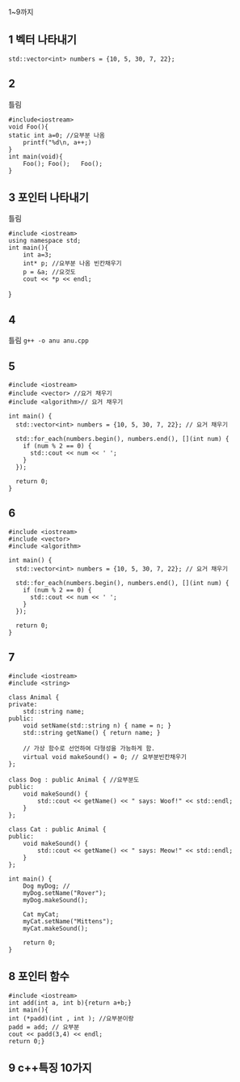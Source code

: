 1~9까지
## 1 벡터 나타내기 
```std::vector<int> numbers = {10, 5, 30, 7, 22};```
## 2 
틀림
```
#include<iostream>
void Foo(){ 
static int a=0; //요부분 나옴
	printf("%d\n, a++;)
}
int main(void){
	Foo(); Foo();	Foo();
}
```
## 3 포인터 나타내기
틀림
```
#include <iostream>
using namespace std;
int main(){
	int a=3;
	int* p; //요부분 나옴 빈칸채우기
	p = &a; //요것도 
	cout << *p << endl;
  ```
}
## 4 
틀림
```g++ -o anu anu.cpp```
## 5
```
#include <iostream>
#include <vector> //요거 채우기
#include <algorithm>// 요거 채우기

int main() {
  std::vector<int> numbers = {10, 5, 30, 7, 22}; // 요거 채우기
  
  std::for_each(numbers.begin(), numbers.end(), [](int num) {
    if (num % 2 == 0) {
      std::cout << num << ' ';
    }
  });

  return 0;
}
```

## 6
```
#include <iostream>
#include <vector>
#include <algorithm>

int main() {
  std::vector<int> numbers = {10, 5, 30, 7, 22}; // 요거 채우기
  
  std::for_each(numbers.begin(), numbers.end(), [](int num) {
    if (num % 2 == 0) {
      std::cout << num << ' ';
    }
  });

  return 0;
}
```

## 7
```
#include <iostream>
#include <string>

class Animal {
private:
    std::string name;
public:
    void setName(std::string n) { name = n; }
    std::string getName() { return name; }

    // 가상 함수로 선언하여 다형성을 가능하게 함.
    virtual void makeSound() = 0; // 요부분빈칸채우기
};

class Dog : public Animal { //요부분도
public:
    void makeSound() {
        std::cout << getName() << " says: Woof!" << std::endl;
    }
};

class Cat : public Animal {
public:
    void makeSound() {
        std::cout << getName() << " says: Meow!" << std::endl;
    }
};

int main() {
    Dog myDog; // 
    myDog.setName("Rover");
    myDog.makeSound();

    Cat myCat;
    myCat.setName("Mittens");
    myCat.makeSound();

    return 0;
}
```
## 8 포인터 함수

```
#include <iostream>
int add(int a, int b){return a+b;}
int main(){
int (*padd)(int , int ); //요부분이랑
padd = add; // 요부분
cout << padd(3,4) << endl;
return 0;}
```
## 9 c++특징 10가지

